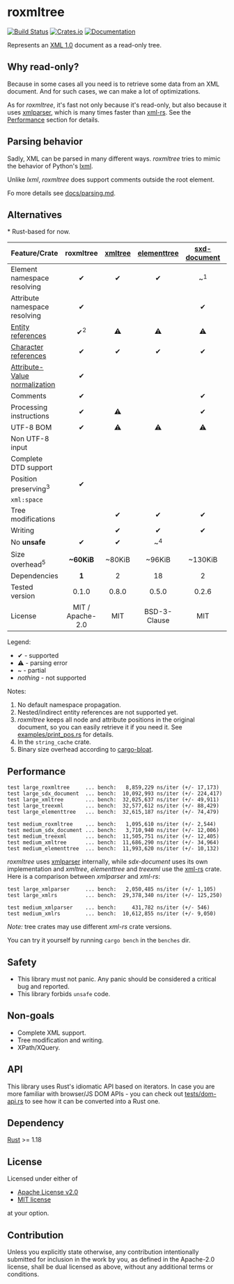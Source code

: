 # roxmltree
[![Build Status](https://travis-ci.org/RazrFalcon/roxmltree.svg?branch=master)](https://travis-ci.org/RazrFalcon/roxmltree)
[![Crates.io](https://img.shields.io/crates/v/roxmltree.svg)](https://crates.io/crates/roxmltree)
[![Documentation](https://docs.rs/roxmltree/badge.svg)](https://docs.rs/roxmltree)

Represents an [XML 1.0](https://www.w3.org/TR/xml/) document as a read-only tree.

## Why read-only?

Because in some cases all you need is to retrieve some data from an XML document.
And for such cases, we can make a lot of optimizations.

As for *roxmltree*, it's fast not only because it's read-only, but also because
it uses [xmlparser], which is many times faster than [xml-rs].
See the [Performance](#performance) section for details.

## Parsing behavior

Sadly, XML can be parsed in many different ways. *roxmltree* tries to mimic the
behavior of Python's [lxml](https://lxml.de/).

Unlike *lxml*, *roxmltree* does support comments outside the root element.

Fo more details see [docs/parsing.md](https://github.com/RazrFalcon/roxmltree/blob/master/docs/parsing.md).

## Alternatives

\* Rust-based for now.

| Feature/Crate                   | roxmltree        | [xmltree]        | [elementtree]    | [sxd-document]   | [treexml]        |
| ------------------------------- | :--------------: | :--------------: | :--------------: | :--------------: | :--------------: |
| Element namespace resolving     | ✔                | ✔                | ✔               | ~<sup>1</sup>     |                  |
| Attribute namespace resolving   | ✔                |                  |                  | ✔                |                  |
| [Entity references]             | ✔<sup>2</sup>    | ⚠                | ⚠                | ⚠             | ⚠                |
| [Character references]          | ✔                | ✔                | ✔                | ✔                | ✔                |
| [Attribute-Value normalization] | ✔                |                  |                  |                  |                  |
| Comments                        | ✔                |                  |                  | ✔                |                  |
| Processing instructions         | ✔                | ⚠                |                  | ✔               |                  |
| UTF-8 BOM                       | ✔                | ⚠               | ⚠               | ⚠               | ⚠                |
| Non UTF-8 input                 |                  |                  |                  |                  |                  |
| Complete DTD support            |                  |                  |                  |                  |                  |
| Position preserving<sup>3</sup> | ✔                |                 |                 |                 |                  |
| `xml:space`                     |                  |                  |                  |                  |                  |
| Tree modifications              |                  | ✔                | ✔                | ✔                | ✔                |
| Writing                         |                  | ✔                | ✔                | ✔                | ✔                |
| No **unsafe**                   | ✔                | ✔                | ~<sup>4</sup>    |                  | ✔                |
| Size overhead<sup>5</sup>       | **~60KiB**       | ~80KiB           | ~96KiB           | ~130KiB          | ~110KiB          |
| Dependencies                    | **1**            | 2                | 18               | 2                | 14               |
| Tested version                  | 0.1.0            | 0.8.0            | 0.5.0            | 0.2.6            | 0.7.0            |
| License                         | MIT / Apache-2.0 | MIT              | BSD-3-Clause     | MIT              | MIT              |

Legend:

- ✔ - supported
- ⚠ - parsing error
- ~ - partial
- *nothing* - not supported

Notes:

1. No default namespace propagation.
2. Nested/indirect entity references are not supported yet.
3. *roxmltree* keeps all node and attribute positions in the original document,
   so you can easily retrieve it if you need it.
   See [examples/print_pos.rs](examples/print_pos.rs) for details.
4. In the `string_cache` crate.
5. Binary size overhead according to [cargo-bloat](https://github.com/RazrFalcon/cargo-bloat).

[Entity references]: https://www.w3.org/TR/REC-xml/#dt-entref
[Character references]: https://www.w3.org/TR/REC-xml/#NT-CharRef
[Attribute-Value Normalization]: https://www.w3.org/TR/REC-xml/#AVNormalize

[xmltree]: https://crates.io/crates/xmltree
[elementtree]: https://crates.io/crates/elementtree
[treexml]: https://crates.io/crates/treexml
[sxd-document]: https://crates.io/crates/sxd-document

## Performance

```text
test large_roxmltree     ... bench:   8,859,229 ns/iter (+/- 17,173)
test large_sdx_document  ... bench:  10,092,993 ns/iter (+/- 224,417)
test large_xmltree       ... bench:  32,025,637 ns/iter (+/- 49,911)
test large_treexml       ... bench:  32,577,612 ns/iter (+/- 88,429)
test large_elementtree   ... bench:  32,615,187 ns/iter (+/- 74,479)

test medium_roxmltree    ... bench:   1,095,610 ns/iter (+/- 2,544)
test medium_sdx_document ... bench:   3,710,940 ns/iter (+/- 12,006)
test medium_treexml      ... bench:  11,505,751 ns/iter (+/- 12,405)
test medium_xmltree      ... bench:  11,686,290 ns/iter (+/- 34,964)
test medium_elementtree  ... bench:  11,993,620 ns/iter (+/- 10,132)
```

*roxmltree* uses [xmlparser] internally,
while *sdx-document* uses its own implementation and *xmltree*, *elementtree* and *treexml* use the
[xml-rs] crate.
Here is a comparison between *xmlparser* and *xml-rs*:

```text
test large_xmlparser     ... bench:   2,050,485 ns/iter (+/- 1,105)
test large_xmlrs         ... bench:  29,378,340 ns/iter (+/- 125,250)

test medium_xmlparser    ... bench:     431,782 ns/iter (+/- 546)
test medium_xmlrs        ... bench:  10,612,855 ns/iter (+/- 9,050)
```

*Note:* tree crates may use different *xml-rs* crate versions.

You can try it yourself by running `cargo bench` in the `benches` dir.

[xml-rs]: https://crates.io/crates/xml-rs
[xmlparser]: https://crates.io/crates/xmlparser

## Safety

- This library must not panic. Any panic should be considered a critical bug and reported.
- This library forbids `unsafe` code.

## Non-goals

- Complete XML support.
- Tree modification and writing.
- XPath/XQuery.

## API

This library uses Rust's idiomatic API based on iterators.
In case you are more familiar with browser/JS DOM APIs - you can check out
[tests/dom-api.rs](tests/dom-api.rs) to see how it can be converted into a Rust one.

## Dependency

[Rust](https://www.rust-lang.org/) >= 1.18

## License

Licensed under either of

- [Apache License v2.0](LICENSE-APACHE)
- [MIT license](LICENSE-MIT)

at your option.

## Contribution

Unless you explicitly state otherwise, any contribution intentionally submitted
for inclusion in the work by you, as defined in the Apache-2.0 license, shall be
dual licensed as above, without any additional terms or conditions.
